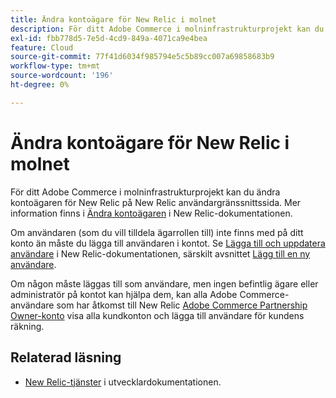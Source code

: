 ```yaml
---
title: Ändra kontoägare för New Relic i molnet
description: För ditt Adobe Commerce i molninfrastrukturprojekt kan du ändra kontoägaren för New Relic på New Relic användargränssnittssida. Detaljerade steg finns i [Ändra kontoägare](https://docs.newrelic.com/docs/accounts/accounts/roles-permissions/change-account-owner) i New Relic-dokumentationen.
exl-id: fbb778d5-7e5d-4cd9-849a-4071ca9e4bea
feature: Cloud
source-git-commit: 77f41d6034f985794e5c5b89cc007a69858683b9
workflow-type: tm+mt
source-wordcount: '196'
ht-degree: 0%

---
```


# Ändra kontoägare för New Relic i molnet

För ditt Adobe Commerce i molninfrastrukturprojekt kan du ändra kontoägaren för New Relic på New Relic användargränssnittssida. Mer information finns i [Ändra kontoägaren](https://docs.newrelic.com/docs/accounts/accounts-billing/new-relic-one-user-management/account-user-mgmt-tutorial/) i New Relic-dokumentationen.

Om användaren (som du vill tilldela ägarrollen till) inte finns med på ditt konto än måste du lägga till användaren i kontot. Se [Lägga till och uppdatera användare](https://docs.newrelic.com/docs/accounts/accounts-billing/new-relic-one-user-management/user-management-ui-and-tasks/#add-users) i New Relic-dokumentationen, särskilt avsnittet [Lägg till en ny användare](https://docs.newrelic.com/docs/accounts/accounts/roles-permissions/add-update-users#adding_users).

Om någon måste läggas till som användare, men ingen befintlig ägare eller administratör på kontot kan hjälpa dem, kan alla Adobe Commerce-användare som har åtkomst till New Relic [Adobe Commerce Partnership Owner-konto](https://account.newrelic.com/accounts/1311131/users) visa alla kundkonton och lägga till användare för kundens räkning.

## Relaterad läsning

* [New Relic-tjänster](https://experienceleague.adobe.com/en/docs/commerce-cloud-service/user-guide/monitor/new-relic/new-relic-service) i utvecklardokumentationen.
